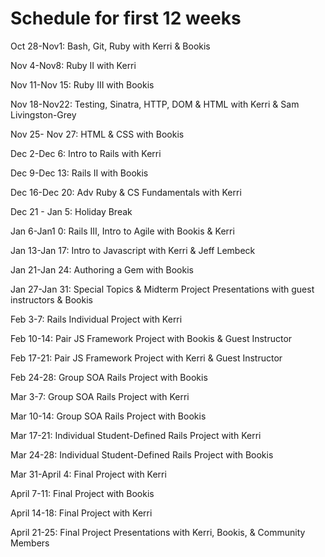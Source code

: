 Schedule for first 12 weeks 
============================

Oct 28-Nov1: Bash, Git, Ruby with Kerri & Bookis

Nov 4-Nov8: Ruby II with Kerri

Nov 11-Nov 15: Ruby III with Bookis 

Nov 18-Nov22: Testing, Sinatra, HTTP, DOM & HTML with Kerri & Sam Livingston-Grey

Nov 25- Nov 27: HTML & CSS with Bookis 

Dec 2-Dec 6: Intro to Rails with Kerri

Dec 9-Dec 13: Rails II with Bookis 

Dec 16-Dec 20: Adv Ruby & CS Fundamentals with Kerri 

Dec 21 - Jan 5: Holiday Break 

Jan 6-Jan1 0: Rails III, Intro to Agile with Bookis & Kerri

Jan 13-Jan 17: Intro to Javascript with Kerri & Jeff Lembeck

Jan 21-Jan 24: Authoring a Gem with Bookis

Jan 27-Jan 31: Special Topics & Midterm Project Presentations with guest instructors & Bookis

Feb 3-7: Rails Individual Project with Kerri

Feb 10-14: Pair JS Framework Project with Bookis & Guest Instructor

Feb 17-21: Pair JS Framework Project with Kerri & Guest Instructor

Feb 24-28: Group SOA Rails Project with Bookis

Mar 3-7: Group SOA Rails Project with Kerri

Mar 10-14: Group SOA Rails Project with Bookis

Mar 17-21: Individual Student-Defined Rails Project with Kerri

Mar 24-28: Individual Student-Defined Rails Project with Bookis

Mar 31-April 4: Final Project with Kerri

April 7-11: Final Project with Bookis

April 14-18: Final Project with Kerri

April 21-25: Final Project Presentations with Kerri, Bookis, & Community Members 